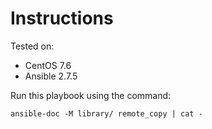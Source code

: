 # Instructions

Tested on:
- CentOS 7.6
- Ansible 2.7.5

Run this playbook using the command:

    ansible-doc -M library/ remote_copy | cat -
